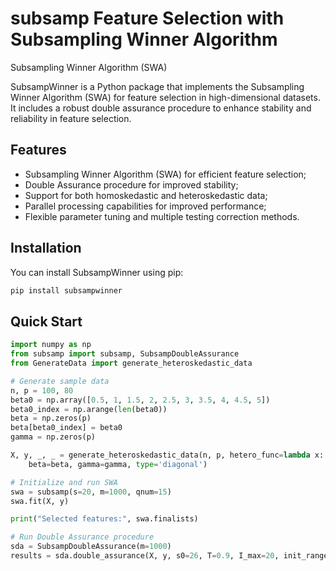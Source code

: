 # subsamp Feature Selection with Subsampling Winner Algorithm

Subsampling Winner Algorithm (SWA)

SubsampWinner is a Python package that implements the Subsampling Winner Algorithm (SWA) for feature selection in high-dimensional datasets.
It includes a robust double assurance procedure to enhance stability and reliability in feature selection.

## Features

- Subsampling Winner Algorithm (SWA) for efficient feature selection;
- Double Assurance procedure for improved stability;
- Support for both homoskedastic and heteroskedastic data;
- Parallel processing capabilities for improved performance;
- Flexible parameter tuning and multiple testing correction methods.

## Installation

You can install SubsampWinner using pip:

```bash
pip install subsampwinner
```

## Quick Start

```python
import numpy as np
from subsamp import subsamp, SubsampDoubleAssurance
from GenerateData import generate_heteroskedastic_data

# Generate sample data
n, p = 100, 80
beta0 = np.array([0.5, 1, 1.5, 2, 2.5, 3, 3.5, 4, 4.5, 5])
beta0_index = np.arange(len(beta0))
beta = np.zeros(p)
beta[beta0_index] = beta0
gamma = np.zeros(p)

X, y, _, _ = generate_heteroskedastic_data(n, p, hetero_func=lambda x: 3, 
    beta=beta, gamma=gamma, type='diagonal')

# Initialize and run SWA
swa = subsamp(s=20, m=1000, qnum=15)
swa.fit(X, y)

print("Selected features:", swa.finalists)

# Run Double Assurance procedure
sda = SubsampDoubleAssurance(m=1000)
results = sda.double_assurance(X, y, s0=26, T=0.9, I_max=20, init_range=0.3, r=0.75)
```

